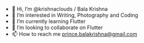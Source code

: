 - 👋 Hi, I’m @krishnaclouds / Bala Krishna
- 👀 I’m interested in Writing, Photography and Coding
- 🌱 I’m currently learning Flutter
- 💞️ I’m looking to collaborate on Flutter 
- 📫 How to reach me prince.balakrishna@gmail.com

<!---
krishnaclouds/krishnaclouds is a ✨ special ✨ repository because its `README.md` (this file) appears on your GitHub profile.
You can click the Preview link to take a look at your changes.
--->
